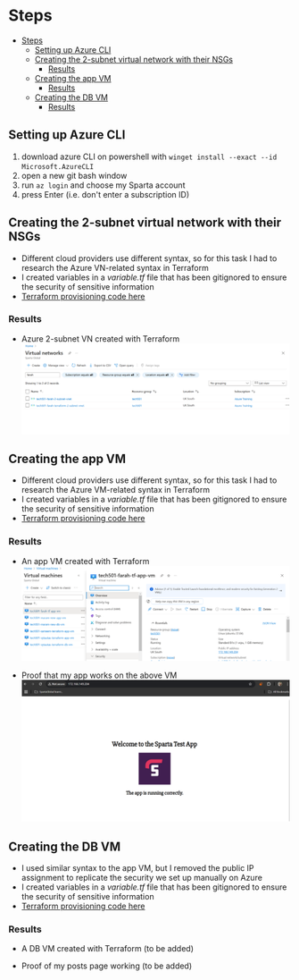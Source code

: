 # Steps

- [Steps](#steps)
  - [Setting up Azure CLI](#setting-up-azure-cli)
  - [Creating the 2-subnet virtual network with their NSGs](#creating-the-2-subnet-virtual-network-with-their-nsgs)
    - [Results](#results)
  - [Creating the app VM](#creating-the-app-vm)
    - [Results](#results-1)
  - [Creating the DB VM](#creating-the-db-vm)
    - [Results](#results-2)


## Setting up Azure CLI

1. download azure CLI on powershell with `winget install --exact --id Microsoft.AzureCLI`
2. open a new git bash window
3. run `az login` and choose my Sparta account
4. press Enter (i.e. don't enter a subscription ID)

## Creating the 2-subnet virtual network with their NSGs

- Different cloud providers use different syntax, so for this task I had to research the Azure VN-related syntax in Terraform
- I created variables in a *variable.tf* file that has been gitignored to ensure the security of sensitive information 
- [Terraform provisioning code here](https://github.com/farahc123/tech501-terraform/blob/main/create-2-subnet-vnet/main.tf)

### Results

- Azure 2-subnet VN created with Terraform
![alt text](image.png)

## Creating the app VM

- Different cloud providers use different syntax, so for this task I had to research the Azure VM-related syntax in Terraform
- I created variables in a *variable.tf* file that has been gitignored to ensure the security of sensitive information 
- [Terraform provisioning code here](https://github.com/farahc123/tech501-terraform/blob/main/create-azure-app-vm/main.tf)


### Results

- An app VM created with Terraform
![alt text](image-1.png)

- Proof that my app works on the above VM
![alt text](image-2.png)

## Creating the DB VM

- I used similar syntax to the app VM, but I removed the public IP assignment to replicate the security we set up manually on Azure
- I created variables in a *variable.tf* file that has been gitignored to ensure the security of sensitive information 
- [Terraform provisioning code here](https://github.com/farahc123/tech501-terraform/blob/main/create-db-vm/main.tf)

### Results

- A DB VM created with Terraform (to be added)

- Proof of my posts page working (to be added)